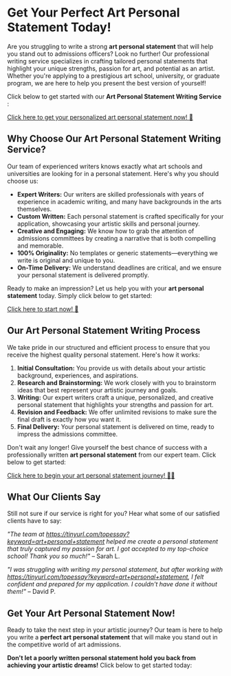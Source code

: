 # Get Your Perfect Art Personal Statement Today!

Are you struggling to write a strong **art personal statement** that will help you stand out to admissions officers? Look no further! Our professional writing service specializes in crafting tailored personal statements that highlight your unique strengths, passion for art, and potential as an artist. Whether you're applying to a prestigious art school, university, or graduate program, we are here to help you present the best version of yourself!

Click below to get started with our **Art Personal Statement Writing Service** :

[Click here to get your personalized art personal statement now! 🎨](https://tinyurl.com/topessay?keyword=art+personal+statement)

## Why Choose Our Art Personal Statement Writing Service?

Our team of experienced writers knows exactly what art schools and universities are looking for in a personal statement. Here's why you should choose us:

- **Expert Writers:** Our writers are skilled professionals with years of experience in academic writing, and many have backgrounds in the arts themselves.
- **Custom Written:** Each personal statement is crafted specifically for your application, showcasing your artistic skills and personal journey.
- **Creative and Engaging:** We know how to grab the attention of admissions committees by creating a narrative that is both compelling and memorable.
- **100% Originality:** No templates or generic statements—everything we write is original and unique to you.
- **On-Time Delivery:** We understand deadlines are critical, and we ensure your personal statement is delivered promptly.

Ready to make an impression? Let us help you with your **art personal statement** today. Simply click below to get started:

[Click here to start now! 🚀](https://tinyurl.com/topessay?keyword=art+personal+statement)

## Our Art Personal Statement Writing Process

We take pride in our structured and efficient process to ensure that you receive the highest quality personal statement. Here's how it works:

1. **Initial Consultation:** You provide us with details about your artistic background, experiences, and aspirations.
2. **Research and Brainstorming:** We work closely with you to brainstorm ideas that best represent your artistic journey and goals.
3. **Writing:** Our expert writers craft a unique, personalized, and creative personal statement that highlights your strengths and passion for art.
4. **Revision and Feedback:** We offer unlimited revisions to make sure the final draft is exactly how you want it.
5. **Final Delivery:** Your personal statement is delivered on time, ready to impress the admissions committee.

Don't wait any longer! Give yourself the best chance of success with a professionally written **art personal statement** from our expert team. Click below to get started:

[Click here to begin your art personal statement journey! 🎨✨](https://tinyurl.com/topessay?keyword=art+personal+statement)

## What Our Clients Say

Still not sure if our service is right for you? Hear what some of our satisfied clients have to say:

_"The team at https://tinyurl.com/topessay?keyword=art+personal+statement helped me create a personal statement that truly captured my passion for art. I got accepted to my top-choice school! Thank you so much!"_ – Sarah L.

_"I was struggling with writing my personal statement, but after working with https://tinyurl.com/topessay?keyword=art+personal+statement, I felt confident and prepared for my application. I couldn't have done it without them!"_ – David P.

## Get Your Art Personal Statement Now!

Ready to take the next step in your artistic journey? Our team is here to help you write a **perfect art personal statement** that will make you stand out in the competitive world of art admissions.

**Don't let a poorly written personal statement hold you back from achieving your artistic dreams!** Click below to get started today:
